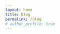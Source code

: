 ```yaml
---
layout: home
title: Blog
permalink: /blog
# author_profile: true
---
```


<!-- This is my blog page. -->